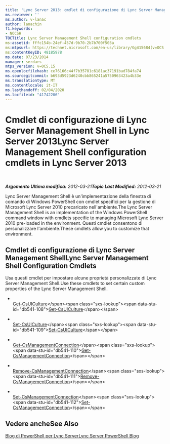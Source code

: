 ```yaml
---
title: 'Lync Server 2013: cmdlet di configurazione di Lync Server Management Shell'
ms.reviewer: ''
ms.author: v-lanac
author: lanachin
f1.keywords:
- NOCSH
TOCTitle: Lync Server Management Shell configuration cmdlets
ms:assetid: fffc154b-24ef-457d-9b70-2b7b700f503a
ms:mtpsurl: https://technet.microsoft.com/en-us/library/Gg415684(v=OCS.15)
ms:contentKeyID: 48185978
ms.date: 07/23/2014
manager: serdars
mtps_version: v=OCS.15
ms.openlocfilehash: ce76166c44f7b35781c6181ac37191bad784fa74
ms.sourcegitcommit: b693d5923d6240cbb865241a5750963423a4b33e
ms.translationtype: MT
ms.contentlocale: it-IT
ms.lasthandoff: 02/04/2020
ms.locfileid: "41742206"
---
```

<div data-xmlns="http://www.w3.org/1999/xhtml">

<div class="topic" data-xmlns="http://www.w3.org/1999/xhtml" data-msxsl="urn:schemas-microsoft-com:xslt" data-cs="http://msdn.microsoft.com/en-us/">

<div data-asp="http://msdn2.microsoft.com/asp">

# <a name="lync-server-management-shell-configuration-cmdlets-in-lync-server-2013"></a><span data-ttu-id="db541-102">Cmdlet di configurazione di Lync Server Management Shell in Lync Server 2013</span><span class="sxs-lookup"><span data-stu-id="db541-102">Lync Server Management Shell configuration cmdlets in Lync Server 2013</span></span>

</div>

<div id="mainSection">

<div id="mainBody">

<span> </span>

<span data-ttu-id="db541-103">_**Argomento Ultima modifica:** 2012-03-21_</span><span class="sxs-lookup"><span data-stu-id="db541-103">_**Topic Last Modified:** 2012-03-21_</span></span>

<span data-ttu-id="db541-104">Lync Server Management Shell è un'implementazione della finestra di comando di Windows PowerShell con cmdlet specifici per la gestione di Microsoft Lync Server 2010 precaricato nell'ambiente.</span><span class="sxs-lookup"><span data-stu-id="db541-104">The Lync Server Management Shell is an implementation of the Windows PowerShell command window with cmdlets specific to managing Microsoft Lync Server 2010 pre-loaded in the environment.</span></span> <span data-ttu-id="db541-105">Questi cmdlet consentono di personalizzare l'ambiente.</span><span class="sxs-lookup"><span data-stu-id="db541-105">These cmdlets allow you to customize that environment.</span></span>

<div>

## <a name="lync-server-management-shell-configuration-cmdlets"></a><span data-ttu-id="db541-106">Cmdlet di configurazione di Lync Server Management Shell</span><span class="sxs-lookup"><span data-stu-id="db541-106">Lync Server Management Shell Configuration Cmdlets</span></span>

<span data-ttu-id="db541-107">Usa questi cmdlet per impostare alcune proprietà personalizzate di Lync Server Management Shell.</span><span class="sxs-lookup"><span data-stu-id="db541-107">Use these cmdlets to set certain custom properties of the Lync Server Management Shell.</span></span>

  - <span></span>  
    <span data-ttu-id="db541-108">[Get-CsUICulture](https://technet.microsoft.com/en-us/library/Gg412900(v=OCS.15))</span><span class="sxs-lookup"><span data-stu-id="db541-108">[Get-CsUICulture](https://technet.microsoft.com/en-us/library/Gg412900(v=OCS.15))</span></span>

  - <span></span>  
    <span data-ttu-id="db541-109">[Set-CsUICulture](https://technet.microsoft.com/en-us/library/Gg398354(v=OCS.15))</span><span class="sxs-lookup"><span data-stu-id="db541-109">[Set-CsUICulture](https://technet.microsoft.com/en-us/library/Gg398354(v=OCS.15))</span></span>

<!-- end list -->

  - <span></span>  
    <span data-ttu-id="db541-110">[Get-CsManagementConnection](https://technet.microsoft.com/en-us/library/Gg412849(v=OCS.15))</span><span class="sxs-lookup"><span data-stu-id="db541-110">[Get-CsManagementConnection](https://technet.microsoft.com/en-us/library/Gg412849(v=OCS.15))</span></span>

  - <span></span>  
    <span data-ttu-id="db541-111">[Remove-CsManagementConnection](https://technet.microsoft.com/en-us/library/Gg425803(v=OCS.15))</span><span class="sxs-lookup"><span data-stu-id="db541-111">[Remove-CsManagementConnection](https://technet.microsoft.com/en-us/library/Gg425803(v=OCS.15))</span></span>

  - <span></span>  
    <span data-ttu-id="db541-112">[Set-CsManagementConnection](https://technet.microsoft.com/en-us/library/Gg413045(v=OCS.15))</span><span class="sxs-lookup"><span data-stu-id="db541-112">[Set-CsManagementConnection](https://technet.microsoft.com/en-us/library/Gg413045(v=OCS.15))</span></span>

</div>

<div>

## <a name="see-also"></a><span data-ttu-id="db541-113">Vedere anche</span><span class="sxs-lookup"><span data-stu-id="db541-113">See Also</span></span>


[<span data-ttu-id="db541-114">Blog di PowerShell per Lync Server</span><span class="sxs-lookup"><span data-stu-id="db541-114">Lync Server PowerShell Blog</span></span>](http://go.microsoft.com/fwlink/p/?linkid=203150)  
  

</div>

</div>

<span> </span>

</div>

</div>

</div>


